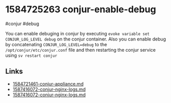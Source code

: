 # 1584725263 conjur-enable-debug
#conjur #debug

You can enable debuging in conjur by executing `evoke variable set CONJUR_LOG_LEVEL debug` on the conjur container.
Also you can enable debug by concatenating `CONJUR_LOG_LEVEL=debug` to the `/opt/conjur/etc/conjur.conf` file and then restarting the conjur service using `sv restart conjur`

## Links
- [1584721461-conjur-appliance.md](1584721461-conjur-appliance.md)
- [1587416072-conjur-nginx-logs.md](1587416072-conjur-nginx-logs.md)
- [1587416072-conjur-nginx-logs.md](1587416072-conjur-nginx-logs.md)
